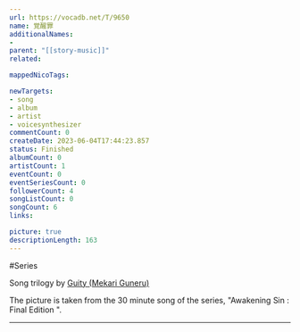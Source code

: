 ```yaml
---
url: https://vocadb.net/T/9650
name: 覚醒罪
additionalNames: 
- 
parent: "[[story-music]]"
related:

mappedNicoTags:

newTargets:
- song
- album
- artist
- voicesynthesizer
commentCount: 0
createDate: 2023-06-04T17:44:23.857
status: Finished
albumCount: 0
artistCount: 1
eventCount: 0
eventSeriesCount: 0
followerCount: 4
songListCount: 0
songCount: 6
links: 

picture: true
descriptionLength: 163
---
```


#Series

Song trilogy by [Guity (Mekari Guneru)](https://vocadb.net/Ar/61735)

The picture is taken from the 30 minute song of the series, "Awakening Sin : Final Edition ".

---

